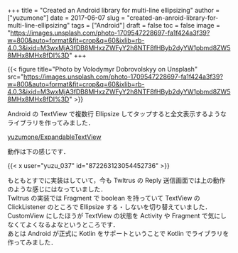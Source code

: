 +++
title = "Created an Android library for multi-line ellipsizing"
author = ["yuzumone"]
date = 2017-06-07
slug = "created-an-anroid-library-for-multi-line-ellipsizing"
tags = ["Android"]
draft = false
toc = false
image = "https://images.unsplash.com/photo-1709547228697-fa1f424a3f39?w=800&auto=format&fit=crop&q=60&ixlib=rb-4.0.3&ixid=M3wxMjA3fDB8MHxzZWFyY2h8NTF8fHByb2dyYW1pbmd8ZW58MHx8MHx8fDI%3D"
+++

{{< figure title="Photo by Volodymyr Dobrovolskyy on Unsplash" src="https://images.unsplash.com/photo-1709547228697-fa1f424a3f39?w=800&auto=format&fit=crop&q=60&ixlib=rb-4.0.3&ixid=M3wxMjA3fDB8MHxzZWFyY2h8NTF8fHByb2dyYW1pbmd8ZW58MHx8MHx8fDI%3D" >}}

Android の TextView で複数行 Ellipsize してタップすると全文表示するようなライブラリを作ってみました． <br/>

[yuzumone/ExpandableTextView](https://github.com/yuzumone/ExpandableTextView) <br/>

動作は下の感じです． <br/>

{{< x user="yuzu_037" id="872263123054452736" >}}

もともとすでに実装はしていて，今も Twltrus の Reply 送信画面では上の動作のような感じにはなっていました． <br/>
Twltrus の実装では Fragment で boolean を持っていて TextView の ClickListener のところで Ellipsize する・しないを切り替えていました． <br/>
CustomView にしたほうが TextView の状態を Activity や Fragment で気にしなくてよくなるよなというところです． <br/>
あとは Android が正式に Kotlin をサポートということで Kotlin でライブラリを作ってみました． <br/>

